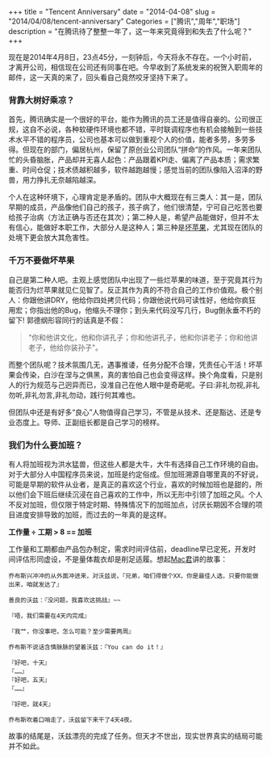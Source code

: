 +++
title = "Tencent Anniversary"
date = "2014-04-08"
slug = "2014/04/08/tencent-anniversary"
Categories = ["腾讯","周年","职场"]
description = "在腾讯待了整整一年了，这一年来究竟得到和失去了什么呢？"
+++

现在是2014年4月8日，23点45分，一刻钟后，今天将永不存在。一个小时前，才离开公司，相信现在公司还有同事在吧。今早收到了系统发来的祝贺入职周年的邮件，这一天真的来了，回头看自己竟然咬牙坚持下来了。

### 背靠大树好乘凉？

首先，腾讯确实是一个很好的平台，能作为腾讯的员工还是值得自豪的。公司很正规，这自不必说，各种软硬件环境也都不错，平时联调程序也有机会接触到一些技术水平不错的程序员，公司也基本可以做到重视个人的价值，能者多劳，多劳多得。但现在的部门，偏居杭州，保留了原创业公司团队“拼命”的作风。一年来团队忙的头昏脑胀，产品却并无喜人起色：产品跟着KPI走、偏离了产品本质；需求繁重、时间仓促；技术债越积越多，软件越跑越慢；感觉当前的团队像陷入沼泽的野兽，用力挣扎无奈越陷越深。

个人在这种环境下，心理肯定是矛盾的。团队中大概现在有三类人：其一是，团队早期的成员，产品像他们自己的孩子，孩子病了，他们很清楚，宁可自己吃苦也要给孩子治病（方法正确与否还在其次）；第二种人是，希望产品能做好，但并不太有信心，能做好本职工作，大部分人是这种人；第三种是[坏苹果][1]，尤其现在团队的处境下更会放大其危害性。

### 千万不要做坏苹果

自己是第二种人吧。主观上感觉团队中出现了一些烂苹果的味道，至于究竟其行为能否归为烂苹果就见仁见智了。反正其作为真的不符合自己的工作价值观。极个别人：你跟他讲DRY，他给你四处拷贝代码；你跟他说代码可读性好，他给你疯狂用宏；你指出他的Bug，他缩头不理你；到头来代码没写几行，Bug倒永垂不朽的留下! 郭德纲形容同行的话真是不假：

> "你和他讲文化，他和你讲孔子；你和他讲孔子，他和你讲老子；你和他讲老子，他给你装孙子"。

而整个团队呢？技术氛围几无，遇事推诿，任务分配不合理，凭责任心干活！坏苹果会传染，白沙在涅与之俱黑，真的害怕自己也会变得这样。换个角度看，只是别人的行为规范与己迥异而已，没准自己在他人眼中是奇葩呢。子曰:非礼勿视,非礼勿听,非礼勿言,非礼勿动，践行何其难也。

但团队中还是有好多“良心”人物值得自己学习，不管是从技术、还是豁达、还是专业态度上。导师、正副组长都是自己学习的榜样。

### 我们为什么要加班？

有人将加班视为洪水猛兽，但这些人都是大牛，大牛有选择自己工作环境的自由。对于大部分人中国程序员来说，加班是约定俗成。但加班溯源自哪里真的不好说，可能是早期的软件从业者，是真正的喜欢这个行业，喜欢的时候加班也是甜的，所以他们会下班后继续沉浸在自己喜欢的工作中，所以无形中引领了加班之风。个人不反对加班，但仅限于特定时期、特殊情况下的加班加点，讨厌长期因不合理的项目进度安排导致的加班，而过去的一年真的是这样。

**工作量 ÷ 工期 > 8 == 加班**

工作量和工期都由产品包办制定，需求时间评估前，deadline早已定死，开发时间评估形同虚设，不是量体裁衣却是削足适履。想起[Mac君][2]讲的故事：


    乔布斯兴冲冲的从外面冲进来，对沃兹说，『兄弟，咱们得做个XX，你是最佳人选，只要你能做出来，咱就发达了』
    
    善良的沃兹：『没问题，我喜欢这挑战』~~
    
    『唔，我们需要在4天内完成』
    
    『我艹，你没事吧，怎么可能？至少需要两周』
    
    乔布斯不说话含情脉脉的望着沃兹：『You can do it！』
    
    『好吧，十天』
    『……』
    『好吧，五天』
    『……』
    
    『好吧，就4天』
    
    乔布斯吹着口哨走了，沃兹留下来干了4天4夜。
    
故事的结尾是，沃兹漂亮的完成了任务。但天才不世出，现实世界真实的结局可能并不如此。

[1]: http://baike.baidu.com/view/1561482.htm
[2]: http://www.ituring.com.cn/article/42974
